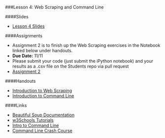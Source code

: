 ###Lesson 4: Web Scraping and Command Line

####Slides
- [ Lesson 4 Slides ](lec04.pdf)

####Assignments
- Assignment 2 is to finish up the Web Scraping exercises in the Notebook linked below under handouts.
- **Due Date:** 11/11
- Please submit your code (just submit the iPython notebook) and your results as a .csv file on the Students repo via pull request
- [Assignment 2](https://github.com/pburkard88/DS_BOS_07/blob/master/Notebooks/04_Intro_to_Web_Scraping.ipynb)

####Handouts
- [Introduction to Web Scraping](https://github.com/pburkard88/DS_BOS_07/blob/master/Notebooks/04_Intro_to_Web_Scraping.ipynb)
- [Introduction to Command Line](https://github.com/pburkard88/DS_BOS_07/wiki/Unix-Command-Intro)


####Links
- [Beautiful Soup Documentation](http://www.crummy.com/software/BeautifulSoup/bs4/doc/)
- [w3Schools Tutorials](http://www.w3schools.com/)
- [Intro to Command Line](https://github.com/adparker/GADSLA_1403/wiki/Lesson-01-Command-line-tutorial)
- [Command Line Crash Course](http://cli.learncodethehardway.org/book/)
